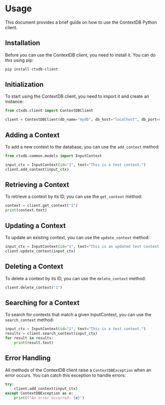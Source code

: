 # Usage

This document provides a brief guide on how to use the ContextDB Python client.

## Installation

Before you can use the ContextDB client, you need to install it. You can do this using pip:

```bash
pip install ctxdb-client
```

## Initialization

To start using the ContextDB client, you need to import it and create an instance:

```python
from ctxdb.client import ContextDBClient

client = ContextDBClient(db_name="mydb", db_host="localhost", db_port=8000, db_user="user", db_password="password")
```

## Adding a Context

To add a new context to the database, you can use the `add_context` method:

```python
from ctxdb.common.models import InputContext

input_ctx = InputContext(id="1", text="This is a test context.")
client.add_context(input_ctx)
```

## Retrieving a Context

To retrieve a context by its ID, you can use the `get_context` method:

```python
context = client.get_context("1")
print(context.text)
```

## Updating a Context

To update an existing context, you can use the `update_context` method:

```python
input_ctx = InputContext(id="1", text="This is an updated test context.")
client.update_context(input_ctx)
```

## Deleting a Context

To delete a context by its ID, you can use the `delete_context` method:

```python
client.delete_context("1")
```

## Searching for a Context

To search for contexts that match a given InputContext, you can use the `search_context` method:

```python
input_ctx = InputContext(id="1", text="This is a test context.")
results = client.search_context(input_ctx)
for result in results:
    print(result.text)
```

## Error Handling

All methods of the ContextDB client raise a `ContextDBException` when an error occurs. You can catch this exception to handle errors:

```python
try:
    client.add_context(input_ctx)
except ContextDBException as e:
    print(f"An error occurred: {e}")
```